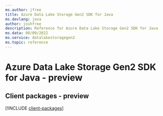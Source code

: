 ```yaml
---
ms.author: jfree
title: Azure Data Lake Storage Gen2 SDK for Java
ms.devlang: java
author: joshfree
description: Reference for Azure Data Lake Storage Gen2 SDK for Java
ms.data: 08/09/2022
ms.service: datalakestoragegen2
ms.topic: reference
---
```

# Azure Data Lake Storage Gen2 SDK for Java - preview

## Client packages - preview
[!INCLUDE [client-packages](data-lake-storage-gen2-client-index.md)]